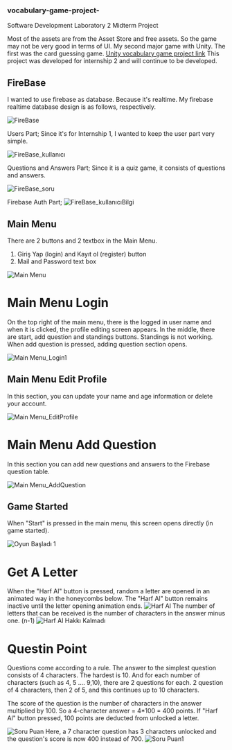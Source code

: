 ### vocabulary-game-project-
Software Development Laboratory 2 Midterm Project

Most of the assets are from the Asset Store and free assets. So the game may not be very good in terms of UI. My second major game with Unity. The first was the card guessing game. [Unity vocabulary game project link](https://github.com/MyscherzoTR/Unity-vocabulary-game-project) This project was developed for internship 2 and will continue to be developed.

## FireBase

I wanted to use firebase as database. Because it's realtime. My firebase realtime database design is as follows, respectively.

![FireBase](https://user-images.githubusercontent.com/51875713/132956970-ef8f7056-91fc-4812-8b48-096dd0d6d8ec.png)


Users Part; Since it's for Internship 1, I wanted to keep the user part very simple.

![FireBase_kullanıcı](https://user-images.githubusercontent.com/51875713/132956971-702d0928-786a-48d1-b9fc-50ef76e07bb6.png)

Questions and Answers Part; Since it is a quiz game, it consists of questions and answers.

![FireBase_soru](https://user-images.githubusercontent.com/51875713/132956973-415a9bb7-7f03-489d-8370-55bff9e17bb6.png)

Firebase Auth Part;
![FireBase_kullanıcıBilgi](https://user-images.githubusercontent.com/51875713/132956972-451d72fe-504c-4715-a8f3-7e3bfaae4a16.png)


## Main Menu
There are 2 buttons and 2 textbox in the Main Menu. 
1. Giriş Yap (login) and Kayıt ol (register) button
2. Mail and Password text box

![Main Menu](https://user-images.githubusercontent.com/51875713/132955545-7f03684a-59d3-40e2-913b-0a58eb9575c8.png)

# Main Menu Login
On the top right of the main menu, there is the logged in user name and when it is clicked, the profile editing screen appears. In the middle, there are start, add question and standings buttons. Standings is not working. When add question is pressed, adding question section opens.

![Main Menu_Login1](https://user-images.githubusercontent.com/51875713/132955551-5086b8d0-fadc-46ca-bad0-e8e45e16e3ca.png)

## Main Menu Edit Profile
In this section, you can update your name and age information or delete your account.

![Main Menu_EditProfile](https://user-images.githubusercontent.com/51875713/132955549-6613a2d8-836b-4b6d-ad5c-4e209174b323.png)

# Main Menu Add Question
In this section you can add new questions and answers to the Firebase question table.


![Main Menu_AddQuestion](https://user-images.githubusercontent.com/51875713/132955548-2f4be538-156b-4a4c-8037-1384384ca317.png)


## Game Started
When "Start" is pressed in the main menu, this screen opens directly (in game started).

![Oyun Başladı 1](https://user-images.githubusercontent.com/51875713/136702644-08047402-4215-4c26-867d-1a8756d8f60c.png)


# Get A Letter
When the "Harf Al" button is pressed, random a letter are opened in an animated way in the honeycombs below. The "Harf Al" button remains inactive until the letter opening animation ends.
![Harf Al](https://user-images.githubusercontent.com/51875713/136702642-9627a6c9-7fbd-4369-9b78-509f399d7d50.png)
The number of letters that can be received is the number of characters in the answer minus one. (n-1)
![Harf Al Hakkı Kalmadı](https://user-images.githubusercontent.com/51875713/136702640-70c68334-c1ca-4693-876d-47419368d9ca.png)

# Questin Point
Questions come according to a rule. The answer to the simplest question consists of 4 characters. The hardest is 10. And for each number of characters (such as 4, 5 .... 9,10), there are 2 questions for each. 2 question of 4 characters, then 2 of 5, and this continues up to 10 characters.

The score of the question is the number of characters in the answer multiplied by 100. So a 4-character answer = 4*100 = 400 points.
If "Harf Al" button pressed, 100 points are deducted from unlocked a letter.

![Soru Puan](https://user-images.githubusercontent.com/51875713/136702646-d48c09b7-8063-4c25-ade1-47c3cddb8699.png)
Here, a 7 character question has 3 characters unlocked and the question's score is now 400 instead of 700.
![Soru Puan1](https://user-images.githubusercontent.com/51875713/136702633-2eb300a4-9021-4958-8f13-e35b1100631c.png)



